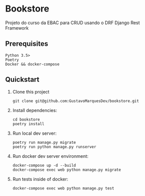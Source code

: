 # Bookstore

Projeto do curso da EBAC para CRUD usando o DRF Django Rest Framework

## Prerequisites

```
Python 3.5>
Poetry
Docker && docker-compose

```

## Quickstart

1. Clone this project

   ```shell
   git clone git@github.com:GustavoMarquesDev/bookstore.git
   ```

2. Install dependencies:

   ```shell
   cd bookstore
   poetry install
   ```

3. Run local dev server:

   ```shell
   poetry run manage.py migrate
   poetry run python manage.py runserver
   ```

4. Run docker dev server environment:

   ```shell
   docker-compose up -d --build
   docker-compose exec web python manage.py migrate
   ```

5. Run tests inside of docker:

   ```shell
   docker-compose exec web python manage.py test
   ```
